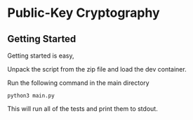 # Public-Key Cryptography

## Getting Started

Getting started is easy, 

Unpack the script from the zip file and load the dev container.

Run the following command in the main directory

```
python3 main.py
```

This will run all of the tests and print them to stdout.
